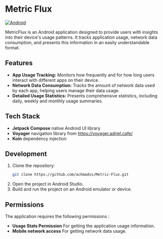 # Metric Flux

[![Android](https://img.shields.io/badge/Android-3DDC84?style=for-the-badge&logo=android&logoColor=white)](https://www.android.com)

MetricFlux is an Android application designed to provide users with insights into their device's usage patterns. It tracks application usage, network data consumption, and presents this information in an easily understandable format.

## Features

-   **App Usage Tracking:** Monitors how frequently and for how long users interact with different apps on their device.
-   **Network Data Consumption:** Tracks the amount of network data used by each app, helping users manage their data usage.
-   **Detailed Usage Statistics:** Presents comprehensive statistics, including daily, weekly and monthly usage summaries.

## Tech Stack

-   **Jetpack Compose** native Android UI library
-   **Voyager** navigation library from https://voyager.adriel.cafe/
-   **Koin** dependency injection


## Development

1. Clone the repository: 
   ```bash 
   git clone https://github.com/achmadss/Metric-Flux.git
   ```
2. Open the project in Android Studio.
3. Build and run the project on an Android emulator or device.

## Permissions

The application requires the following permissions :

*   **Usage Stats Permission** For getting the application usage information.
*   **Mobile network access** For getting network data usage.